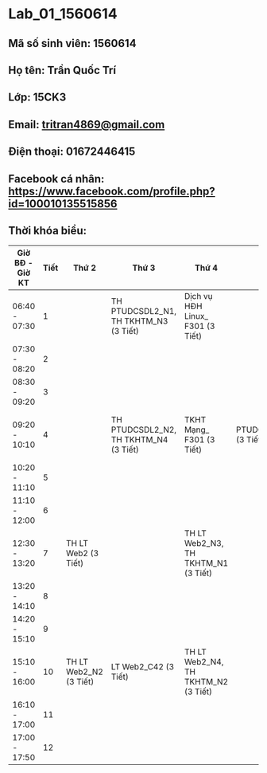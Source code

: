 # Lab_01_1560614
## Mã số sinh viên: 1560614 
## Họ tên: Trần Quốc Trí  
## Lớp: 15CK3
## Email: tritran4869@gmail.com  
## Điện thoại: 01672446415  
## Facebook cá nhân: https://www.facebook.com/profile.php?id=100010135515856
## Thời khóa biểu:
| Giờ BĐ - Giờ KT 	| Tiết 	| Thứ 2                  	| Thứ 3                                 	| Thứ 4                               	| Thứ 5                  	| Thứ 6                             	| Thứ 7                                             	|
|-----------------	|------	|------------------------	|---------------------------------------	|-------------------------------------	|------------------------	|-----------------------------------	|---------------------------------------------------	|
| 06:40 - 07:30   	| 1    	|                        	| TH PTUDCSDL2_N1, TH TKHTM_N3 (3 Tiết) 	| Dịch vụ HĐH Linux_ F301 (3 Tiết)    	|                        	| Tư tưởng HCM_ C32 (3 Tiết)        	| TH PTUDCSDL2_N3, TH Dịch vụ HĐH Linux_N1 (3 Tiết) 	|
| 07:30 - 08:20   	| 2    	|                        	|                                       	|                                     	|                        	|                                   	|                                                   	|
| 08:30 - 09:20   	| 3    	|                        	|                                       	|                                     	|                        	|                                   	|                                                   	|
| 09:20 - 10:10   	| 4    	|                        	| TH PTUDCSDL2_N2, TH TKHTM_N4 (3 Tiết) 	| TKHT Mạng_ F301 (3 Tiết)            	| PTUDCSDL2_C32 (3 Tiết) 	| Pháp luật đại cương_ C32 (3 Tiết) 	| TH PTUDCSDL2_N4, TH Dịch vụ HĐH Linux_N2 (3 Tiết) 	|
| 10:20 - 11:10   	| 5    	|                        	|                                       	|                                     	|                        	|                                   	|                                                   	|
| 11:10 - 12:00   	| 6    	|                        	|                                       	|                                     	|                        	|                                   	|                                                   	|
| 12:30 - 13:20   	| 7    	| TH LT Web2 (3 Tiết)    	|                                       	| TH LT Web2_N3, TH TKHTM_N1 (3 Tiết) 	|                        	|                                   	| TH Dịch vụ HĐH Linux_N3 (3 Tiết)                  	|
| 13:20 - 14:10   	| 8    	|                        	|                                       	|                                     	|                        	|                                   	|                                                   	|
| 14:20 - 15:10   	| 9    	|                        	|                                       	|                                     	|                        	|                                   	|                                                   	|
| 15:10 - 16:00   	| 10   	| TH LT Web2_N2 (3 Tiết) 	| LT Web2_C42 (3 Tiết)                  	| TH LT Web2_N4, TH TKHTM_N2 (3 Tiết) 	|                        	|                                   	| TH Dịch vụ HĐH Linux_N4 (3 Tiết)                  	|
| 16:10 - 17:00   	| 11   	|                        	|                                       	|                                     	|                        	|                                   	|                                                   	|
| 17:00 - 17:50   	| 12   	|                        	|                                       	|                                     	|                        	|                                   	|                                                   	|
